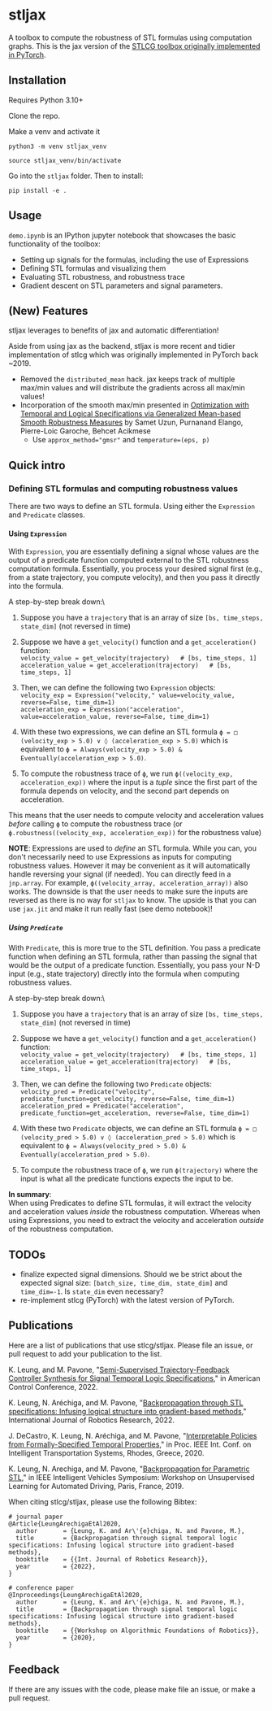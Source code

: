 stljax
======

A toolbox to compute the robustness of STL formulas using computation graphs. This is the jax version of the [STLCG toolbox originally implemented in PyTorch](https://github.com/StanfordASL/stlcg/tree/dev).


## Installation

Requires Python 3.10+

Clone the repo. 

 Make a venv and activate it

`python3 -m venv stljax_venv`

`source stljax_venv/bin/activate`

Go into the `stljax` folder. Then to install:

`pip install -e .`


## Usage
`demo.ipynb` is an IPython jupyter notebook that showcases the basic functionality of the toolbox:
* Setting up signals for the formulas, including the use of Expressions
* Defining STL formulas and visualizing them
* Evaluating STL robustness, and robustness trace
* Gradient descent on STL parameters and signal parameters.


## (New) Features
stljax leverages to benefits of jax and automatic differentiation!

Aside from using jax as the backend, stljax is more recent and tidier implementation of stlcg which was originally implemented in PyTorch back ~2019.

- Removed the `distributed_mean` hack. jax keeps track of multiple max/min values and will distribute the gradients across all max/min values!
- Incorporation of the smooth max/min presented in [Optimization with Temporal and Logical Specifications via Generalized Mean-based Smooth Robustness Measures](https://arxiv.org/abs/2405.10996) by Samet Uzun, Purnanand Elango, Pierre-Loic Garoche, Behcet Acikmese
    - Use `approx_method="gmsr"` and `temperature=(eps, p)`


## Quick intro

### Defining STL formulas and computing robustness values

There are two ways to define an STL formula. Using either the `Expression` and `Predicate` classes.

#### Using `Expression`
With `Expression`, you are essentially defining a signal whose values are the output of a predicate function computed external to the STL robustness computation formula.
Essentially, you process your desired signal first (e.g., from a state trajectory, you compute velocity), and then you pass it directly into the formula.

A step-by-step break down:\
1. Suppose you have a `trajectory` that is an array of size `[bs, time_steps, state_dim]`  (not reversed in time)

2. Suppose we have a `get_velocity()`  function and a `get_acceleration()` function:\
 `velocity_value = get_velocity(trajectory)   # [bs, time_steps, 1]`\
 `acceleration_value = get_acceleration(trajectory)   # [bs, time_steps, 1]`

3. Then, we can define the following two `Expression` objects:\
`velocity_exp = Expression("velocity," value=velocity_value, reverse=False, time_dim=1)`\
`acceleration_exp = Expression("acceleration", value=acceleration_value, reverse=False, time_dim=1)`

4. With these two expressions, we can define an STL formula `ϕ = □ (velocity_exp > 5.0) ∨ ◊ (acceleration_exp > 5.0)` which is equivalent to `ϕ = Always(velocity_exp > 5.0) & Eventually(acceleration_exp > 5.0)`.

5. To compute the robustness trace of `ϕ`, we run `ϕ((velocity_exp, acceleration_exp))` where the input is a _tuple_ since the first part of the formula depends on velocity, and the second part depends on acceleration.

This means that the user needs to compute velocity and acceleration values _before_ calling `ϕ` to compute the robustness trace (or `ϕ.robustness((velocity_exp, acceleration_exp))` for the robustness value)

**NOTE**: Expressions are used to _define_ an STL formula. While you can, you don't necessarily need to use Expressions as inputs for computing robustness values. However it may be convenient as it will automatically handle reversing your signal (if needed). You can directly feed in a `jnp.array`. For example, `ϕ((velocity_array, acceleration_array))` also works. The downside is that the user needs to make sure the inputs are reversed as there is no way for `stljax` to know. The upside is that you can use `jax.jit` and make it run really fast (see demo notebook)!



##### Using `Predicate`
With `Predicate`, this is more true to the STL definition. You pass a predicate function when defining an STL formula, rather than passing the signal that would be the output of a predicate function.
Essentially, you pass your N-D input (e.g., state trajectory) directly into the formula when computing robustness values.


A step-by-step break down:\
1. Suppose you have a `trajectory` that is an array of size `[bs, time_steps, state_dim]`  (not reversed in time)

2. Suppose we have a `get_velocity()`  function and a `get_acceleration()` function:\
 `velocity_value = get_velocity(trajectory)   # [bs, time_steps, 1]`\
 `acceleration_value = get_acceleration(trajectory)   # [bs, time_steps, 1]`

3. Then, we can define the following two `Predicate` objects:\
`velocity_pred = Predicate("velocity", predicate_function=get_velocity, reverse=False, time_dim=1)`\
`acceleration_pred = Predicate("acceleration", predicate_function=get_acceleration, reverse=False, time_dim=1)`

4. With these two `Predicate` objects, we can define an STL formula `ϕ = □ (velocity_pred > 5.0) ∨ ◊ (acceleration_pred > 5.0)` which is equivalent to `ϕ = Always(velocity_pred > 5.0) & Eventually(acceleration_pred > 5.0)`.

5. To compute the robustness trace of `ϕ`, we run `ϕ(trajectory)` where the input is what all the predicate functions expects the input to be.



**In summary**:\
When using Predicates to define STL formulas, it will extract the velocity and acceleration values _inside_ the robustness computation. Whereas when using Expressions, you need to extract the velocity and acceleration _outside_ of the robustness computation.






## TODOs
- finalize expected signal dimensions. Should we be strict about the expected signal size: `[batch_size, time_dim, state_dim]` and `time_dim=-1`. Is `state_dim` even necessary?
- re-implement stlcg (PyTorch) with the latest version of PyTorch.


## Publications
Here are a list of publications that use stlcg/stljax. Please file an issue, or pull request to add your publication to the list.

K. Leung, and M. Pavone, "[Semi-Supervised Trajectory-Feedback Controller Synthesis for Signal Temporal Logic Specifications](https://arxiv.org/abs/2202.01997)," in American Control Conference, 2022.

K. Leung, N. Aréchiga, and M. Pavone, "[Backpropagation through STL specifications: Infusing logical structure into gradient-based methods](https://arxiv.org/abs/2008.00097)," International Journal of Robotics Research, 2022.

J. DeCastro, K. Leung, N. Aréchiga, and M. Pavone, "[Interpretable Policies from Formally-Specified Temporal Properties](http://asl.stanford.edu/wp-content/papercite-data/pdf/DeCastro.Leung.ea.ITSC20.pdf)," in Proc. IEEE Int. Conf. on Intelligent Transportation Systems, Rhodes, Greece, 2020.

K. Leung, N. Arechiga, and M. Pavone, "[Backpropagation for Parametric STL](http://asl.stanford.edu/wp-content/papercite-data/pdf/Leung.Arechiga.ea.ULAD19.pdf)," in IEEE Intelligent Vehicles Symposium: Workshop on Unsupervised Learning for Automated Driving, Paris, France, 2019.

When citing stlcg/stljax, please use the following Bibtex:
```
# journal paper
@Article{LeungArechigaEtAl2020,
  author       = {Leung, K. and Ar\'{e}chiga, N. and Pavone, M.},
  title        = {Backpropagation through signal temporal logic specifications: Infusing logical structure into gradient-based methods},
  booktitle    = {{Int. Journal of Robotics Research}},
  year         = {2022},
}

# conference paper
@Inproceedings{LeungArechigaEtAl2020,
  author       = {Leung, K. and Ar\'{e}chiga, N. and Pavone, M.},
  title        = {Backpropagation through signal temporal logic specifications: Infusing logical structure into gradient-based methods},
  booktitle    = {{Workshop on Algorithmic Foundations of Robotics}},
  year         = {2020},
}
```

## Feedback
If there are any issues with the code, please make file an issue, or make a pull request.

